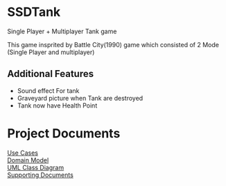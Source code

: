 # SSDTank

Single Player + Multiplayer Tank game

This game insprited by Battle City(1990) game which consisted of 2 Mode (Single Player and multiplayer)

## Additional Features  
- Sound effect For tank
- Graveyard picture when Tank are destroyed
- Tank now have Health Point

# Project Documents
[Use Cases](https://github.com/wave49192/SSDTank/wiki/Use-Case)  
[Domain Model](https://github.com/wave49192/SSDTank/wiki/Domain-Model)  
[UML Class Diagram](https://github.com/wave49192/SSDTank/wiki/UML-Class-Diagram)  
[Supporting Documents](https://docs.google.com/document/d/1sNg16PmDkGnd95FBA4AD4zvAQVND-p-Nl54QGfUeXCA/edit?usp=sharing)
